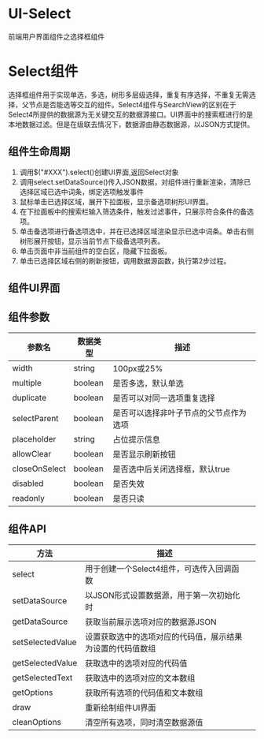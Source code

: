 # UI-Select
前端用户界面组件之选择框组件

# Select组件

选择框组件用于实现单选，多选，树形多层级选择，重复有序选择，不重复无需选择，父节点是否能选等交互的组件。Select4组件与SearchView的区别在于Select4所提供的数据源为无关键交互的数据源接口。UI界面中的搜索框进行的是本地数据过滤。但是在级联去情况下，数据源由静态数据源，以JSON方式提供。

## 组件生命周期

1. 调用$("#XXX").select()创建UI界面,返回Select对象
2. 调用select.setDataSource()传入JSON数据，对组件进行重新渲染，清除已选择区域已选中词条，绑定选项触发事件
3. 鼠标单击已选择区域，展开下拉面板，显示备选项树形UI界面。
4. 在下拉面板中的搜索栏输入筛选条件，触发过滤事件，只展示符合条件的备选项。
5. 单击备选项进行备选项选中，并在已选择区域渲染显示已选中词条。单击右侧树形展开按钮，显示当前节点下级备选项列表。
6. 单击页面中非当前组件的空白区，隐藏下拉面板。
7. 单击已选择区域右侧的刷新按钮，调用数据源函数，执行第2步过程。



## 组件UI界面

## 组件参数
| 参数名          | 数据类型 | 描述                                          |
| --------------- | -------- | --------------------------------------------- |
| width           | string   | 100px或25%                                    |
| multiple        | boolean  | 是否多选，默认单选                            |
| duplicate		  |boolean  | 是否可以对同一选项重复选择  |
| selectParent	  |boolean  | 是否可以选择非叶子节点的父节点作为选项 |
| placeholder     | string   | 占位提示信息                                |
| allowClear      | boolean  | 是否显示刷新按钮 |
| closeOnSelect   | boolean  | 是否选中后关闭选择框，默认true                |
| disabled        | boolean  | 是否失效                                      |
| readonly        | boolean  | 是否只读                                      |

## 组件API

| 方法             | 描述                                                       |      |
| ---------------- | ---------------------------------------------------------- | ---- |
| select          | 用于创建一个Select4组件，可选传入回调函数                  |      |
| setDataSource    | 以JSON形式设置数据源，用于第一次初始化时                   |      |
| getDataSource    | 获取当前展示选项对应的数据源JSON                           |      |
| setSelectedValue | 设置获取选中的选项对应的代码值，展示结果为设置的代码值数组 |      |
| getSelectedValue | 获取选中的选项对应的代码值                                 |      |
| getSelectedText  | 获取选中的选项对应的文本数组                               |      |
| getOptions       | 获取所有选项的代码值和文本数组                             |      |
| draw             | 重新绘制组件UI界面                                         |      |
| cleanOptions     | 清空所有选项，同时清空数据源值                             |      |